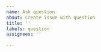 ```yaml
---
name: Ask question
about: Create issue with question
title: ''
labels: question
assignees: ''

---
```


<!--
Сonsider Redisson PRO https://redisson.pro version for advanced features and support by SLA.
-->

